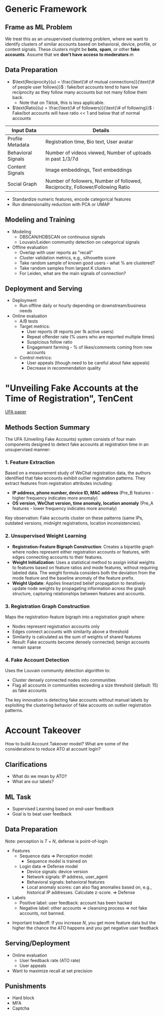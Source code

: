 # Generic Framework
## Frame as ML Problem
We treat this as an unsupervised clustering problem, where we want to identify clusters of similar accounts based on behavioral, device, profile, or content signals. These clusters might be **bots**, **spam**, or other **fake accounts**. Assume that we **don't have access to moderators**.m 

## Data Preparation
- $\text{Reciprocity}(u) = \frac{\text{\# of mutual connections}}{\text{\# of people user follows}}$ : fake/bot accounts tend to have low reciprocity as they follow many accounts but not many follow them back. 
	- Note that on Tiktok, this is less applicable.
- $\text{Ratio}(u) = \frac{\text{\# of followers}}{\text{\# of following}}$ : Fake/bot accounts will have ratio << 1 and below that of normal accounts

| Input Data         | Details                                                                        |
| ------------------ | ------------------------------------------------------------------------------ |
| Profile Metadata   | Registration time, Bio text, User avatar                                       |
| Behavioral Signals | Number of videos viewed, Number of uploads in past 1/3/7d                      |
| Content Signals    | Image embeddings, Text embeddings                                              |
| Social Graph       | Number of followers, Number of followed, Reciprocity, Follower/Following Ratio |
- Standardize numeric features, encode categorical features
- Run dimensionality reduction with PCA or UMAP
## Modeling and Training
- Modeling
	- DBSCAN/HDBSCAN on continuous signals
	- Louvain/Leiden community detection on categorical signals
- Offline evaluation
	- Overlap with user reports as "recall"
	- Cluster validation metrics, e.g., silhouette score
	- Take random sample of known good users - what % are clustered? 
	- Take random samples from largest K clusters
	- For Leiden, what are the main signals of connection?

## Deployment and Serving
- Deployment
	- Run offline daily or hourly depending on downstream/business needs
- Online evaluation
	- A/B tests
	- Target metrics:
		- User reports (# reports per 1k active users)
		- Repeat offender rate (% users who are reported multiple times)
		- Suspicious follow ratio
		- Engagement farming - % of likes/comments coming from new accounts
	- Control metrics:
		- User appeals (though need to be careful about fake appeals)
		- Decrease in recommendation quality




# "Unveiling Fake Accounts at the Time of Registration", TenCent
[UFA paper](papers/ufa_paper.pdf)  

## Methods Section Summary

The UFA (Unveiling Fake Accounts) system consists of four main components designed to detect fake accounts at registration time in an unsupervised manner:

### 1. Feature Extraction

Based on a measurement study of WeChat registration data, the authors identified that fake accounts exhibit outlier registration patterns. They extract features from registration attributes including:

- **IP address, phone number, device ID, MAC address** (Pre_B features - higher frequency indicates more anomaly)
- **OS version, WeChat version, time anomaly, location anomaly** (Pre_A features - lower frequency indicates more anomaly)

Key observation: Fake accounts cluster on these patterns (same IPs, outdated versions, midnight registrations, location inconsistencies).

### 2. Unsupervised Weight Learning

- **Registration-Feature Bigraph Construction**: Creates a bipartite graph where nodes represent either registration accounts or features, with edges connecting accounts to their features.
- **Weight Initialization**: Uses a statistical method to assign initial weights to features based on feature ratios and mode features, without requiring labeled data. The weight formula considers both the deviation from the mode feature and the baseline anomaly of the feature prefix.
- **Weight Update**: Applies linearized belief propagation to iteratively update node weights by propagating information across the graph structure, capturing relationships between features and accounts.

### 3. Registration Graph Construction

Maps the registration-feature bigraph into a registration graph where:

- Nodes represent registration accounts only
- Edges connect accounts with similarity above a threshold
- Similarity is calculated as the sum of weights of shared features
- Result: Fake accounts become densely connected; benign accounts remain sparse

### 4. Fake Account Detection

Uses the Louvain community detection algorithm to:

- Cluster densely connected nodes into communities
- Flag all accounts in communities exceeding a size threshold (default: 15) as fake accounts

The key innovation is detecting fake accounts without manual labels by exploiting the clustering behavior of fake accounts on outlier registration patterns.



# Account Takeover

How to build Account Takeover model? What are some of the considerations to reduce ATO at account login? 

## Clarifications
- What do we mean by ATO? 
- What are our labels? 

## ML Task
- Supervised Learning based on end-user feedback
- Goal is to beat user feedback

## Data Preparation
Note: perception is $T+N$, defense is point-of-login
- Features
	- Sequence data => Perception model: 
		- Sequence model is trained on 
	- Login data => Defense model
		- Device signals: device version
		- Network signals: IP address, user_agent 
		- Behavioral signals: behavioral features
		- Local anomaly scores: can also flag anomalies based on, e.g., historical IP addresses. Calculate z-score. => Defense
- Labels
	- Positive label: user feedback: account has been hacked
	- Negative label: other accounts => cleansing process => not fake accounts, not banned. 

* Important tradeoff: If you increase $N$, you get more feature data but the higher the chance the ATO happens and you get negative user feedback

## Serving/Deployment
* Online evaluation
	* User feedback rate (ATO rate)
	* User appeals
* Want to maximize recall at set precision
## Punishments
- Hard block
- MFA
- Captcha

